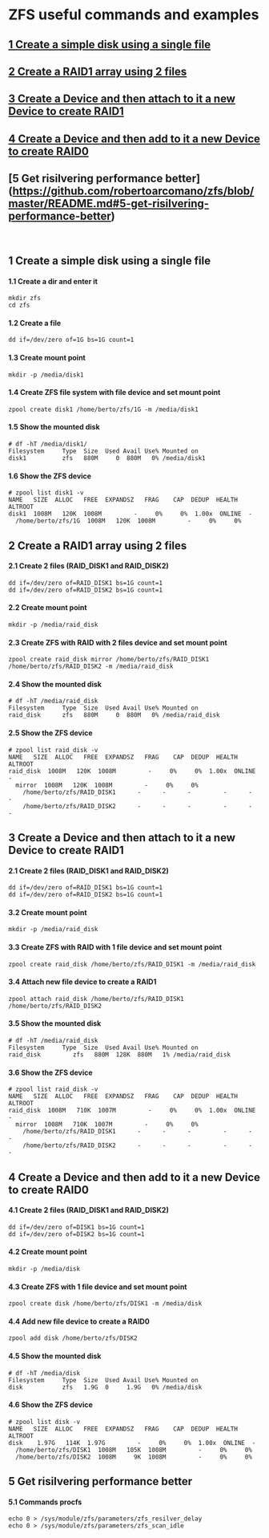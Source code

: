 # ZFS useful commands and examples


## [1 Create a simple disk using a single file](https://github.com/robertoarcomano/zfs/blob/master/README.md#1-create-a-simple-disk-using-a-single-file-1)
## [2 Create a RAID1 array using 2 files](https://github.com/robertoarcomano/zfs/blob/master/README.md#2-create-a-raid1-array-using-2-files-1)
## [3 Create a Device and then attach to it a new Device to create RAID1](https://github.com/robertoarcomano/zfs#3-create-a-device-and-then-attach-to-it-a-new-device-to-create-raid1-1)
## [4 Create a Device and then add to it a new Device to create RAID0](https://github.com/robertoarcomano/zfs/blob/master/README.md#4-create-a-device-and-then-add-to-it-a-new-device-to-create-raid0-1)
## [5 Get risilvering performance better] (https://github.com/robertoarcomano/zfs/blob/master/README.md#5-get-risilvering-performance-better)
&nbsp;
&nbsp;
## 1 Create a simple disk using a single file 
#### 1.1 Create a dir and enter it
```
mkdir zfs
cd zfs
```
#### 1.2 Create a file
```
dd if=/dev/zero of=1G bs=1G count=1
```
#### 1.3 Create mount point
```
mkdir -p /media/disk1
```
#### 1.4 Create ZFS file system with file device and set mount point
```
zpool create disk1 /home/berto/zfs/1G -m /media/disk1
```
#### 1.5 Show the mounted disk
```
# df -hT /media/disk1/
Filesystem     Type  Size  Used Avail Use% Mounted on
disk1          zfs   880M     0  880M   0% /media/disk1
```
#### 1.6 Show the ZFS device
```
# zpool list disk1 -v
NAME   SIZE  ALLOC   FREE  EXPANDSZ   FRAG    CAP  DEDUP  HEALTH  ALTROOT
disk1  1008M   120K  1008M         -     0%     0%  1.00x  ONLINE  -
  /home/berto/zfs/1G  1008M   120K  1008M         -     0%     0%
```

## 2 Create a RAID1 array using 2 files
#### 2.1 Create 2 files (RAID_DISK1 and RAID_DISK2)
```
dd if=/dev/zero of=RAID_DISK1 bs=1G count=1
dd if=/dev/zero of=RAID_DISK2 bs=1G count=1
```
#### 2.2 Create mount point
```
mkdir -p /media/raid_disk
```
#### 2.3 Create ZFS with RAID with 2 files device and set mount point
```
zpool create raid_disk mirror /home/berto/zfs/RAID_DISK1 /home/berto/zfs/RAID_DISK2 -m /media/raid_disk
```
#### 2.4 Show the mounted disk
```
# df -hT /media/raid_disk
Filesystem     Type  Size  Used Avail Use% Mounted on
raid_disk      zfs   880M     0  880M   0% /media/raid_disk
```
#### 2.5 Show the ZFS device
```
# zpool list raid_disk -v
NAME   SIZE  ALLOC   FREE  EXPANDSZ   FRAG    CAP  DEDUP  HEALTH  ALTROOT
raid_disk  1008M   120K  1008M         -     0%     0%  1.00x  ONLINE  -
  mirror  1008M   120K  1008M         -     0%     0%
    /home/berto/zfs/RAID_DISK1      -      -      -         -      -      -
    /home/berto/zfs/RAID_DISK2      -      -      -         -      -      -
```

## 3 Create a Device and then attach to it a new Device to create RAID1
#### 2.1 Create 2 files (RAID_DISK1 and RAID_DISK2)
```
dd if=/dev/zero of=RAID_DISK1 bs=1G count=1
dd if=/dev/zero of=RAID_DISK2 bs=1G count=1
```
#### 3.2 Create mount point
```
mkdir -p /media/raid_disk
```
#### 3.3 Create ZFS with RAID with 1 file device and set mount point
```
zpool create raid_disk /home/berto/zfs/RAID_DISK1 -m /media/raid_disk
```
#### 3.4 Attach new file device to create a RAID1
```
zpool attach raid_disk /home/berto/zfs/RAID_DISK1 /home/berto/zfs/RAID_DISK2
```
#### 3.5 Show the mounted disk
```
# df -hT /media/raid_disk
Filesystem     Type  Size  Used Avail Use% Mounted on
raid_disk         zfs   880M  128K  880M   1% /media/raid_disk
```
#### 3.6 Show the ZFS device
```
# zpool list raid_disk -v
NAME   SIZE  ALLOC   FREE  EXPANDSZ   FRAG    CAP  DEDUP  HEALTH  ALTROOT
raid_disk  1008M   710K  1007M         -     0%     0%  1.00x  ONLINE  -
  mirror  1008M   710K  1007M         -     0%     0%
    /home/berto/zfs/RAID_DISK1      -      -      -         -      -      -
    /home/berto/zfs/RAID_DISK2      -      -      -         -      -      -

```

## 4 Create a Device and then add to it a new Device to create RAID0
#### 4.1 Create 2 files (RAID_DISK1 and RAID_DISK2)
```
dd if=/dev/zero of=DISK1 bs=1G count=1
dd if=/dev/zero of=DISK2 bs=1G count=1
```
#### 4.2 Create mount point
```
mkdir -p /media/disk
```
#### 4.3 Create ZFS with 1 file device and set mount point
```
zpool create disk /home/berto/zfs/DISK1 -m /media/disk
```
#### 4.4 Add new file device to create a RAID0
```
zpool add disk /home/berto/zfs/DISK2
```
#### 4.5 Show the mounted disk
```
# df -hT /media/disk
Filesystem     Type  Size  Used Avail Use% Mounted on
disk           zfs   1.9G  0     1.9G   0% /media/disk
```
#### 4.6 Show the ZFS device
```
# zpool list disk -v
NAME   SIZE  ALLOC   FREE  EXPANDSZ   FRAG    CAP  DEDUP  HEALTH  ALTROOT
disk    1.97G   114K  1.97G         -     0%     0%  1.00x  ONLINE  -
  /home/berto/zfs/DISK1  1008M   105K  1008M         -     0%     0%
  /home/berto/zfs/DISK2  1008M     9K  1008M         -     0%     0%

```
## 5 Get risilvering performance better
#### 5.1 Commands procfs
```
echo 0 > /sys/module/zfs/parameters/zfs_resilver_delay
echo 0 > /sys/module/zfs/parameters/zfs_scan_idle
```
